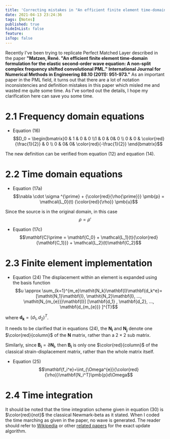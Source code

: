 ```yaml
---
title: 'Correcting mistakes in "An efficient finite element time-domain formulation for the elastic second-order wave equation: A non-split complex frequency shifted convolutional PML"'
date: 2021-04-13 23:24:36
tags: [Notes]
published: true
hideInList: false
feature: 
isTop: false
---
```

Recently I've been trying to replicate Perfect Matched Layer described in the paper  **"Matzen, René. "An efficient finite element time‐domain formulation for the elastic second‐order wave equation: A non‐split complex frequency shifted convolutional PML." International Journal for Numerical Methods in Engineering 88.10 (2011): 951-973."** As an important paper in the PML field, it turns out that there are a lot of notation inconsistencies and definition mistakes in this paper which misled me and wasted me quite some time. As I've sorted out the details, I hope my clarification here can save you some time.

# 2.1 Frequency domain equations
- Equation (16)
  $$D_0 = \begin{bmatrix}0 & 1 & 0 & 0 \\1 & 0 & 0& 0 \\ 0 & 0 & \color{red}{\frac{1}{2}} & 0 \\ 0 & 0& 0& \color{red}{-\frac{1}{2}} \end{bmatrix}$$

The new definition can be verified from equation (12) and equation (14).

# 2.2 Time domain equations
- Equation (17a)
$$\nabla \cdot \sigma ^{\prime} + {\color{red}{\rho{\prime}}}  \pmb{p} = \mathcal{L_0}(t) {\color{red}{\rho}} \pmb{u}$$

Since the source is in the original domain, in this case 
$$\rho = \rho{\prime}$$
- Equation (17c)
$$\mathbf{C}\prime = \mathbf{C_0} + \mathcal{L_1}(t){\color{red}{\mathbf{C_1}}} + \mathcal{L_2}(t)\mathbf{C_2}$$

# 2.3 Finite element implementation
- Equation (24)
The displacement within an element is expanded using the basis function
$$u \approx \sum_{k=1}^{m_e}\mathit{N_k}\mathbf{I}\mathbf{d_k^e}=[\mathit{N_1}\mathbf{I}, \mathit{N_2}\mathbf{I}, ..., \mathit{N_{m_{e}}}\mathbf{I}] [\mathbf{d_1} , \mathbf{d_2}, ..., \mathbf{d_{m_{e}}} ]^{T}$$

where $\mathbf{d_k} = (d_1, d_2)^{T}$.


It needs to be clarified that in equations (24), the $\mathbf{N_i}$ and $\mathbf{N_j}$ denote one $\color{red}{column}$ of the $\mathbf{N}$ matrix, rather than a $2\times 2$ sub matrix.

Similarly, since $\mathbf{B_i} = \partial{\mathbf{N_i}}$, then $\mathbf{B_i}$ is only one $\color{red}{column}$ of the classical strain-displacement matrix, rather than the whole matrix itself.

- Equation (25)
$$\mathbf{f_i^e}=\int_{\Omega^{e}}{\color{red}{\rho}}\mathbf{N_i^T}\pmb{p}d\Omega$$

# 2.4 Time integration
It should be noted that the time integration scheme given in equation (30) is $\color{red}{not}$ the classical Newmark-beta as it stated. When I coded the time marching as given in the paper, no wave is generated. The reader should refer to [Wikipedia](https://en.wikipedia.org/wiki/Newmark-beta_method) or other [related papers](https://academic.oup.com/gji/article/198/3/1714/588126) for the exact update algorithm.
